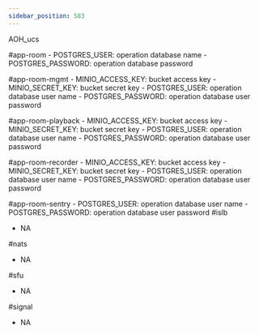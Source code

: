 ```yaml
---
sidebar_position: 583
---
```


AOH_ucs 

#app-room
            -  POSTGRES_USER: operation database name
            -  POSTGRES_PASSWORD: operation database password

#app-room-mgmt
            - MINIO_ACCESS_KEY: bucket access key
            - MINIO_SECRET_KEY: bucket secret key
            - POSTGRES_USER: operation database user name
            - POSTGRES_PASSWORD: operation database user password

#app-room-playback
            - MINIO_ACCESS_KEY: bucket access key
            - MINIO_SECRET_KEY: bucket secret key
            - POSTGRES_USER: operation database user name
            - POSTGRES_PASSWORD: operation database user password

#app-room-recorder
            - MINIO_ACCESS_KEY: bucket access key
            - MINIO_SECRET_KEY: bucket secret key
            - POSTGRES_USER: operation database user name
            - POSTGRES_PASSWORD: operation database user password

#app-room-sentry
            - POSTGRES_USER: operation database user name
            - POSTGRES_PASSWORD: operation database user password
#islb 
- NA

#nats 
- NA

#sfu
- NA

#signal
- NA


